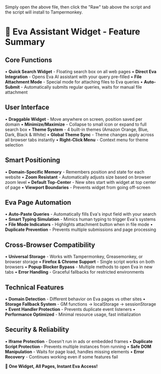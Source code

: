 Simply open the above file, then click the "Raw" tab above the script and the script will install to Tampermonkey.



# 🎯 Eva Assistant Widget - Feature Summary

## **Core Functions**
• **Quick Search Widget** - Floating search box on all web pages
• **Direct Eva Integration** - Opens Eva AI assistant with your query pre-filled
• **File Attachment Mode** - Special mode for attaching files to Eva queries
• **Auto-Submit** - Automatically submits regular queries, waits for manual file attachment

## **User Interface**
• **Draggable Widget** - Move anywhere on screen, position saved per domain
• **Minimize/Maximize** - Collapse to small icon or expand to full search box
• **Theme System** - 4 built-in themes (Amazon Orange, Blue, Dark, Black & White)
• **Global Theme Sync** - Theme changes apply across all browser tabs instantly
• **Right-Click Menu** - Context menu for theme selection

## **Smart Positioning**
• **Domain-Specific Memory** - Remembers position and state for each website
• **Zoom Resistant** - Automatically adjusts size based on browser zoom level
• **Default Top-Center** - New sites start with widget at top center of page
• **Viewport Boundaries** - Prevents widget from going off-screen

## **Eva Page Automation**
• **Auto-Paste Queries** - Automatically fills Eva's input field with your search
• **Smart Typing Simulation** - Mimics human typing to trigger Eva's systems
• **File Mode Indicators** - Highlights attachment button when in file mode
• **Duplicate Prevention** - Prevents multiple submissions and page processing

## **Cross-Browser Compatibility**
• **Universal Storage** - Works with Tampermonkey, Greasemonkey, or browser storage
• **Firefox & Chrome Support** - Single script works on both browsers
• **Popup Blocker Bypass** - Multiple methods to open Eva in new tabs
• **Error Handling** - Graceful fallbacks for restricted environments

## **Technical Features**
• **Domain Detection** - Different behavior on Eva pages vs other sites
• **Storage Fallback System** - GM functions → localStorage → sessionStorage
• **Event Handler Protection** - Prevents duplicate event listeners
• **Performance Optimized** - Minimal resource usage, fast initialization

## **Security & Reliability**
• **Iframe Protection** - Doesn't run in ads or embedded frames
• **Duplicate Script Protection** - Prevents multiple instances from running
• **Safe DOM Manipulation** - Waits for page load, handles missing elements
• **Error Recovery** - Continues working even if some features fail

**🎯 One Widget, All Pages, Instant Eva Access!**
